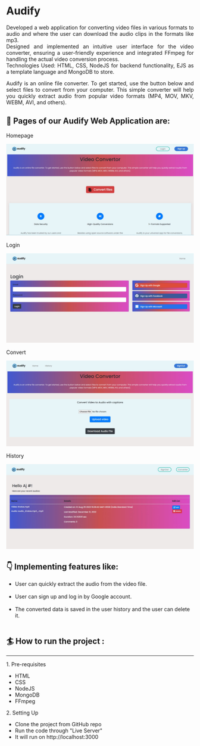 <h1>Audify</h1>

<p align="justify"> Developed a web application for converting video files in various formats to audio and where the user can download the
audio clips in the formats like mp3.<br/>
Designed and implemented an intuitive user interface for the video converter, ensuring a user-friendly experience and
integrated FFmpeg for handling the actual video conversion process.<br/>
Technologies Used: HTML, CSS, NodeJS for backend functionality, EJS as a template language and MongoDB to store.</p>
<p align="justify">Audify is an online file converter. To get started, use the button below and select files to convert from your computer. This simple converter will help you quickly extract audio from popular video formats (MP4, MOV, MKV, WEBM, AVI, and others).</p> 

<h2>📸 Pages of our Audify Web Application are:</h2>
<p>Homepage</p>
<img src="public/images/home.jpg">
<p>Login</p>
<img src="public/images/login.jpg">
<p>Convert</p>
<img src="public/images/convert.jpg">
<p>History</p>
<img src="public/images/history.jpg">

<h2>👇 Implementing features like:</h2>


<ul>
<li>User can quickly extract the audio from the video file.</li>
<br/>
<li>User can sign up and log in by Google account.</li>
<br/>
<li>The converted data is saved in the user history and the user can delete it.</li>
<br/>
</ul>

<h2>🏄 How to run the project :</h2>
<hr/>
  1. Pre-requisites
    <ul>
    <li> HTML </li>
    <li> CSS </li>
    <li> NodeJS </li>
    <li> MongoDB </li>
    <li> FFmpeg </li>
    </ul>
  2. Setting Up
    <ul>
    <li> Clone the project from GitHub repo </li>
    <li> Run the code through "Live Server"</li>
    <li> It will run on http://localhost:3000</li>
    </ul>
